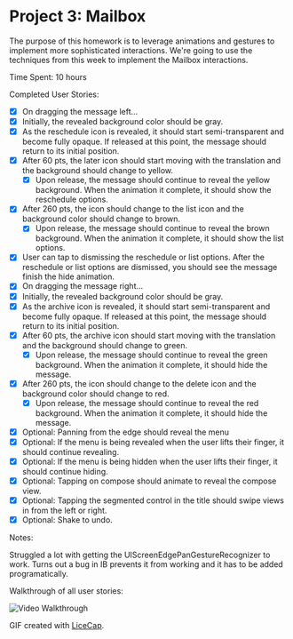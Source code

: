# Project 3: Mailbox

The purpose of this homework is to leverage animations and gestures to implement more sophisticated interactions. We're going to use the techniques from this week to implement the Mailbox interactions.

Time Spent: 10 hours

Completed User Stories:
* [x]	On dragging the message left...
  * [x]	Initially, the revealed background color should be gray.
  * [x]	As the reschedule icon is revealed, it should start semi-transparent and become fully opaque. If released at this point, the message should return to its initial position.
  * [x]	After 60 pts, the later icon should start moving with the translation and the background should change to yellow.
    * [x]	Upon release, the message should continue to reveal the yellow background. When the animation it complete, it should show the reschedule options.
  * [x]	After 260 pts, the icon should change to the list icon and the background color should change to brown.
    * [x]	Upon release, the message should continue to reveal the brown background. When the animation it complete, it should show the list options.
* [x]	User can tap to dismissing the reschedule or list options. After the reschedule or list options are dismissed, you should see the message finish the hide animation.
* [x]	On dragging the message right...
  * [x]	Initially, the revealed background color should be gray.
  * [x]	As the archive icon is revealed, it should start semi-transparent and become fully opaque. If released at this point, the message should return to its initial position.
  * [x]	After 60 pts, the archive icon should start moving with the translation and the background should change to green.
    * [x]	Upon release, the message should continue to reveal the green background. When the animation it complete, it should hide the message.
  * [x]	After 260 pts, the icon should change to the delete icon and the background color should change to red.
    * [x]	Upon release, the message should continue to reveal the red background. When the animation it complete, it should hide the message.
* [x]	Optional: Panning from the edge should reveal the menu
  * [x]	Optional: If the menu is being revealed when the user lifts their finger, it should continue revealing.
  * [x]	Optional: If the menu is being hidden when the user lifts their finger, it should continue hiding.
* [x]	Optional: Tapping on compose should animate to reveal the compose view.
* [x]	Optional: Tapping the segmented control in the title should swipe views in from the left or right.
* [x]	Optional: Shake to undo.

Notes:

Struggled a lot with getting the UIScreenEdgePanGestureRecognizer to work. Turns out a bug in IB prevents it from working and it has to be added programatically.

Walkthrough of all user stories:

![Video Walkthrough](demo.gif)

GIF created with [LiceCap](http://www.cockos.com/licecap/).
